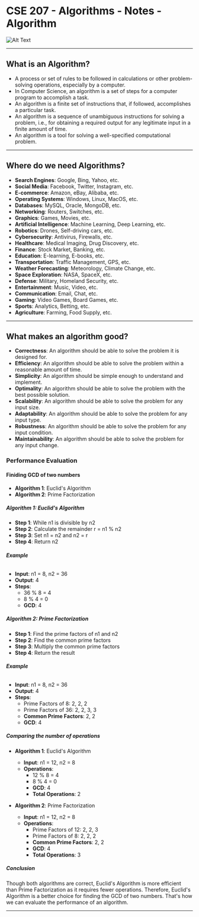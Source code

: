 # **CSE 207 - Algorithms - Notes - Algorithm**

![Alt Text](https://i.pinimg.com/originals/63/64/77/636477067a9206def4911cbb9c317576.gif)

---

## **What is an Algorithm?**

- A process or set of rules to be followed in calculations or other problem-solving operations, especially by a computer.
- In Computer Science, an algorithm is a set of steps for a computer program to accomplish a task.
- An algorithm is a finite set of instructions that, if followed, accomplishes a particular task.
- An algorithm is a sequence of unambiguous instructions for solving a problem, i.e., for obtaining a required output for any legitimate input in a finite amount of time.
- An algorithm is a tool for solving a well-specified computational problem.

---

## **Where do we need Algorithms?**

- **Search Engines**: Google, Bing, Yahoo, etc.
- **Social Media**: Facebook, Twitter, Instagram, etc.
- **E-commerce**: Amazon, eBay, Alibaba, etc.
- **Operating Systems**: Windows, Linux, MacOS, etc.
- **Databases**: MySQL, Oracle, MongoDB, etc.
- **Networking**: Routers, Switches, etc.
- **Graphics**: Games, Movies, etc.
- **Artificial Intelligence**: Machine Learning, Deep Learning, etc.
- **Robotics**: Drones, Self-driving cars, etc.
- **Cybersecurity**: Antivirus, Firewalls, etc.
- **Healthcare**: Medical Imaging, Drug Discovery, etc.
- **Finance**: Stock Market, Banking, etc.
- **Education**: E-learning, E-books, etc.
- **Transportation**: Traffic Management, GPS, etc.
- **Weather Forecasting**: Meteorology, Climate Change, etc.
- **Space Exploration**: NASA, SpaceX, etc.
- **Defense**: Military, Homeland Security, etc.
- **Entertainment**: Music, Video, etc.
- **Communication**: Email, Chat, etc.
- **Gaming**: Video Games, Board Games, etc.
- **Sports**: Analytics, Betting, etc.
- **Agriculture**: Farming, Food Supply, etc.

---

## **What makes an algorithm good?**

- **Correctness**: An algorithm should be able to solve the problem it is designed for.
- **Efficiency**: An algorithm should be able to solve the problem within a reasonable amount of time.
- **Simplicity**: An algorithm should be simple enough to understand and implement.
- **Optimality**: An algorithm should be able to solve the problem with the best possible solution.
- **Scalability**: An algorithm should be able to solve the problem for any input size.
- **Adaptability**: An algorithm should be able to solve the problem for any input type.
- **Robustness**: An algorithm should be able to solve the problem for any input condition.
- **Maintainability**: An algorithm should be able to solve the problem for any input change.

### **Performance Evaluation**

#### **Finiding GCD of two numbers**

- **Algorithm 1**: Euclid's Algorithm
- **Algorithm 2**: Prime Factorization

##### **Algorithm 1: Euclid's Algorithm**

- **Step 1**: While n1 is divisible by n2
- **Step 2**: Calculate the remainder r = n1 % n2
- **Step 3**: Set n1 = n2 and n2 = r
- **Step 4**: Return n2

###### **Example**

- **Input**: n1 = 8, n2 = 36
- **Output**: 4
- **Steps**:
  - 36 % 8 = 4
  - 8 % 4 = 0
  - **GCD**: 4

##### **Algorithm 2: Prime Factorization**

- **Step 1**: Find the prime factors of n1 and n2
- **Step 2**: Find the common prime factors
- **Step 3**: Multiply the common prime factors
- **Step 4**: Return the result

###### **Example**

- **Input**: n1 = 8, n2 = 36
- **Output**: 4
- **Steps**:
  - Prime Factors of 8: 2, 2, 2
  - Prime Factors of 36: 2, 2, 3, 3
  - **Common Prime Factors**: 2, 2
  - **GCD**: 4

##### **Comparing the number of operations**

- **Algorithm 1**: Euclid's Algorithm

  - **Input**: n1 = 12, n2 = 8
  - **Operations**:
    - 12 % 8 = 4
    - 8 % 4 = 0
    - **GCD**: 4
    - **Total Operations**: 2

- **Algorithm 2**: Prime Factorization

  - **Input**: n1 = 12, n2 = 8
  - **Operations**:
    - Prime Factors of 12: 2, 2, 3
    - Prime Factors of 8: 2, 2, 2
    - **Common Prime Factors**: 2, 2
    - **GCD**: 4
    - **Total Operations**: 3

##### **Conclusion**

Though both algorithms are correct, Euclid's Algorithm is more efficient than Prime Factorization as it requires fewer operations. Therefore, Euclid's Algorithm is a better choice for finding the GCD of two numbers. That's how we can evaluate the performance of an algorithm.

---

